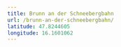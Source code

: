 ```yaml
---
title: Brunn an der Schneebergbahn
url: /brunn-an-der-schneebergbahn/
latitude: 47.8244605
longitude: 16.1601062
---
```

